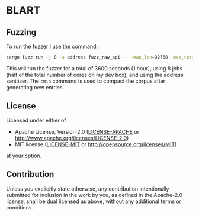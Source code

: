 # BLART

## Fuzzing

To run the fuzzer I use the command:

```bash
cargo fuzz run -j 8 -s address fuzz_raw_api -- -max_len=32768 -max_total_time=3600 && cargo fuzz cmin fuzz_raw_api
```

This will run the fuzzer for a total of 3600 seconds (1 hour), using 8 jobs (half of the total number of cores on my dev box), and using the address sanitizer. The `cmin` command is used to compact the corpus after generating new entries.

## License

Licensed under either of

- Apache License, Version 2.0
  ([LICENSE-APACHE](LICENSE-APACHE) or http://www.apache.org/licenses/LICENSE-2.0)
- MIT license
  ([LICENSE-MIT](LICENSE-MIT) or http://opensource.org/licenses/MIT)

at your option.

## Contribution

Unless you explicitly state otherwise, any contribution intentionally submitted
for inclusion in the work by you, as defined in the Apache-2.0 license, shall be
dual licensed as above, without any additional terms or conditions.

